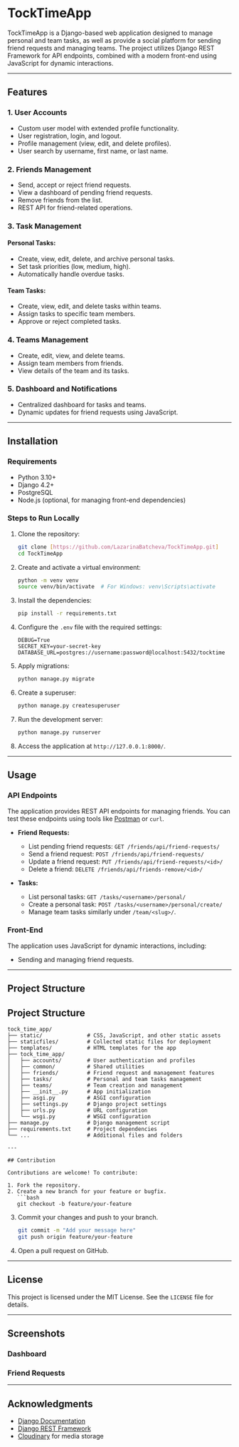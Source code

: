 # TockTimeApp

TockTimeApp is a Django-based web application designed to manage personal and team tasks, as well as provide a social platform for sending friend requests and managing teams. The project utilizes Django REST Framework for API endpoints, combined with a modern front-end using JavaScript for dynamic interactions.

---

## Features

### **1. User Accounts**

- Custom user model with extended profile functionality.
- User registration, login, and logout.
- Profile management (view, edit, and delete profiles).
- User search by username, first name, or last name.

### **2. Friends Management**

- Send, accept or reject friend requests.
- View a dashboard of pending friend requests.
- Remove friends from the list.
- REST API for friend-related operations.

### **3. Task Management**

#### **Personal Tasks:**

- Create, view, edit, delete, and archive personal tasks.
- Set task priorities (low, medium, high).
- Automatically handle overdue tasks.

#### **Team Tasks:**

- Create, view, edit, and delete tasks within teams.
- Assign tasks to specific team members.
- Approve or reject completed tasks.

### **4. Teams Management**

- Create, edit, view, and delete teams.
- Assign team members from friends.
- View details of the team and its tasks.

### **5. Dashboard and Notifications**

- Centralized dashboard for tasks and teams.
- Dynamic updates for friend requests using JavaScript.

---

## Installation

### **Requirements**

- Python 3.10+
- Django 4.2+
- PostgreSQL
- Node.js (optional, for managing front-end dependencies)

### **Steps to Run Locally**

1. Clone the repository:

   ```bash
   git clone [https://github.com/LazarinaBatcheva/TockTimeApp.git]
   cd TockTimeApp
   ```

2. Create and activate a virtual environment:

   ```bash
   python -m venv venv
   source venv/bin/activate  # For Windows: venv\Scripts\activate
   ```

3. Install the dependencies:

   ```bash
   pip install -r requirements.txt
   ```

4. Configure the `.env` file with the required settings:

   ```env
   DEBUG=True
   SECRET_KEY=your-secret-key
   DATABASE_URL=postgres://username:password@localhost:5432/tocktime
   ```

5. Apply migrations:

   ```bash
   python manage.py migrate
   ```

6. Create a superuser:

   ```bash
   python manage.py createsuperuser
   ```

7. Run the development server:

   ```bash
   python manage.py runserver
   ```

8. Access the application at `http://127.0.0.1:8000/`.

---

## Usage

### **API Endpoints**

The application provides REST API endpoints for managing friends. You can test these endpoints using tools like [Postman](https://www.postman.com/) or `curl`.

- **Friend Requests:**

  - List pending friend requests: `GET /friends/api/friend-requests/`
  - Send a friend request: `POST /friends/api/friend-requests/`
  - Update a friend request: `PUT /friends/api/friend-requests/<id>/`
  - Delete a friend: `DELETE /friends/api/friends-remove/<id>/`

- **Tasks:**

  - List personal tasks: `GET /tasks/<username>/personal/`
  - Create a personal task: `POST /tasks/<username>/personal/create/`
  - Manage team tasks similarly under `/team/<slug>/`.

### **Front-End**

The application uses JavaScript for dynamic interactions, including:

- Sending and managing friend requests.

---

## Project Structure

## Project Structure

```plaintext
tock_time_app/
├── static/              # CSS, JavaScript, and other static assets
├── staticfiles/         # Collected static files for deployment
├── templates/           # HTML templates for the app
├── tock_time_app/
│   ├── accounts/        # User authentication and profiles
│   ├── common/          # Shared utilities
│   ├── friends/         # Friend request and management features
│   ├── tasks/           # Personal and team tasks management
│   ├── teams/           # Team creation and management
│   ├── __init__.py      # App initialization
│   ├── asgi.py          # ASGI configuration
│   ├── settings.py      # Django project settings
│   ├── urls.py          # URL configuration
│   └── wsgi.py          # WSGI configuration
├── manage.py            # Django management script
├── requirements.txt     # Project dependencies
└── ...                  # Additional files and folders

---

## Contribution

Contributions are welcome! To contribute:

1. Fork the repository.
2. Create a new branch for your feature or bugfix.
   ```bash
   git checkout -b feature/your-feature
   ```
3. Commit your changes and push to your branch.
   ```bash
   git commit -m "Add your message here"
   git push origin feature/your-feature
   ```
4. Open a pull request on GitHub.

---

## License

This project is licensed under the MIT License. See the `LICENSE` file for details.

---

## Screenshots

### **Dashboard**



### **Friend Requests**



---

## Acknowledgments

- [Django Documentation](https://docs.djangoproject.com/)
- [Django REST Framework](https://www.django-rest-framework.org/)
- [Cloudinary](https://cloudinary.com/) for media storage

